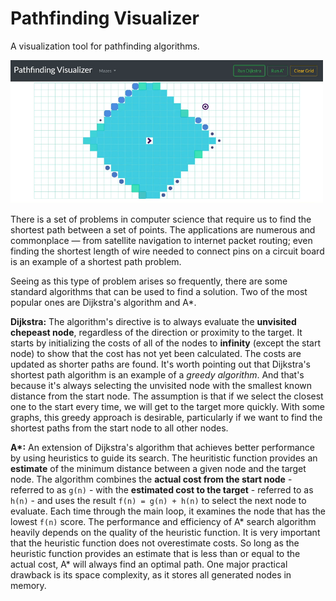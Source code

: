 # Pathfinding Visualizer
A visualization tool for pathfinding algorithms.

<img src="src/media/pathfinding.png" width="500">

There is a set of problems in computer science that require us to find the shortest path between a set of points. The applications are numerous and commonplace — from satellite navigation to internet packet routing; even finding the shortest length of wire needed to connect pins on a circuit board is an example of a shortest path problem.

Seeing as this type of problem arises so frequently, there are some standard algorithms that can be used to find a solution. Two of the most popular ones are Dijkstra's algorithm and A*.

__Dijkstra:__ The algorithm's directive is to always evaluate the __unvisited chepeast node__, regardless of the direction or proximity to the target. It starts by initializing the costs of all of the nodes to __infinity__ (except the start node) to show that the cost has not yet been calculated. The costs are updated as shorter paths are found. 
It's worth pointing out that Dijkstra's shortest path algorithm is an example of a _greedy algorithm_. And that's because it's always selecting the unvisited node with the smallest known distance from the start node. The assumption is that if we select the closest one to the start every time, we will get to the target more quickly. With some graphs, this greedy approach is desirable, particularly if we want to find the shortest paths from the start node to all other nodes.

__A*:__ An extension of Dijkstra's algorithm that achieves better performance by using heuristics to guide its search. The heuritistic function provides an __estimate__ of the minimum distance between a given node and the target node. The algorithm combines the __actual cost from the start node__ - referred to as `g(n)` - with the __estimated cost to the target__ - referred to as `h(n)` - and uses the result `f(n) = g(n) + h(n)` to select the next node to evaluate. Each time through the main loop, it examines the node that has the lowest `f(n)` score. The performance and efficiency of A* search algorithm heavily depends on the quality of the heuristic function. It is very important that the heuristic function does not overestimate costs. So long as the heuristic function provides an estimate that is less than or equal to the actual cost, A* will always find an optimal path. One major practical drawback is its space complexity, as it stores all generated nodes in memory. 
